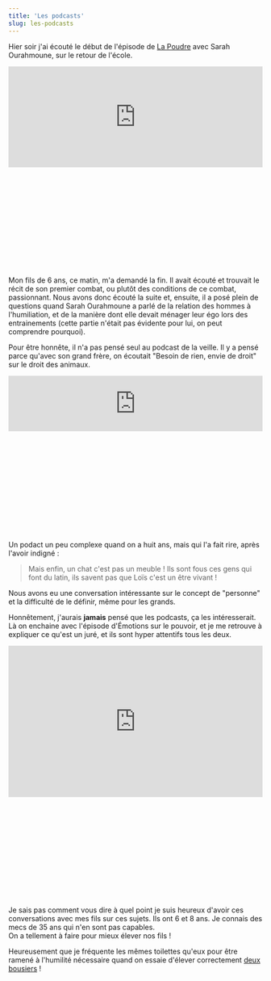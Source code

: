 ```yaml
---
title: 'Les podcasts'
slug: les-podcasts
---
```


Hier soir j'ai écouté le début de l'épisode de
[La Poudre](https://boris.schapira.dev/2019/08/lauren-bastide/) avec Sarah
Ourahmoune, sur le retour de l'école.

<div class="videoWrapper" style="padding-bottom: 40%;">
<iframe loading="lazy" title="Épisode 54 - Sarah Ourahmoune" src="https://art19.com/shows/la-poudre/episodes/46871438-36d3-42dd-8c53-9f06f0a60840/embed?theme=dark-custom" style="width: 100%; height: 200px; border: 0 none;" scrolling="no"></iframe>
</div>

Mon fils de 6 ans, ce matin, m'a demandé la fin. Il avait écouté et trouvait le
récit de son premier combat, ou plutôt des conditions de ce combat, passionnant.
Nous avons donc écouté la suite et, ensuite, il a posé plein de questions quand
Sarah Ourahmoune a parlé de la relation des hommes à l'humiliation, et de la
manière dont elle devait ménager leur égo lors des entrainements (cette partie
n'était pas évidente pour lui, on peut comprendre pourquoi).

Pour être honnête, il n'a pas pensé seul au podcast de la veille. Il y a pensé
parce qu'avec son grand frère, on écoutait "Besoin de rien, envie de droit" sur
le droit des animaux.

<div class="videoWrapper" style="padding-bottom: 40%;">
<iframe loading="lazy" title="A-t-on le droit de manger son chat ?" src="https://embed.acast.com/besoin-de-rien-envie-de-droit/a-t-onledroitdemangersonchat-" frameBorder="0" width="100%" height="110px" allow="autoplay"></iframe>
</div>

Un podact un peu complexe quand on a huit ans, mais qui l'a fait rire, après
l'avoir indigné :

> Mais enfin, un chat c'est pas un meuble ! Ils sont fous ces gens qui font du
> latin, ils savent pas que Loïs c'est un être vivant !

Nous avons eu une conversation intéressante sur le concept de "personne" et la
difficulté de le définir, même pour les grands.

Honnêtement, j'aurais **jamais** pensé que les podcasts, ça les intéresserait.
Là on enchaine avec l'épisode d'Émotions sur le pouvoir, et je me retrouve à
expliquer ce qu'est un juré, et ils sont hyper attentifs tous les deux.

<div class="videoWrapper" style="padding-bottom: 40%;">
<iframe loading="lazy" title="Le pouvoir : est-ce agréable de se sentir puissant.e ?" width="100%" height="300" scrolling="no" frameborder="no" allow="autoplay" src="https://w.soundcloud.com/player/?url=https%3A//api.soundcloud.com/tracks/577062075&color=%23ff5500&auto_play=false&hide_related=false&show_comments=true&show_user=true&show_reposts=false&show_teaser=true&visual=true"></iframe>
</div>

Je sais pas comment vous dire à quel point je suis heureux d'avoir ces
conversations avec mes fils sur ces sujets. Ils ont 6 et 8 ans. Je connais des
mecs de 35 ans qui n'en sont pas capables.  
On a tellement à faire pour mieux élever nos fils !

Heureusement que je fréquente les mêmes toilettes qu'eux pour être ramené à
l'humilité nécessaire quand on essaie d'élever correctement
[deux bousiers](/2019/05/petits-noms/) !

